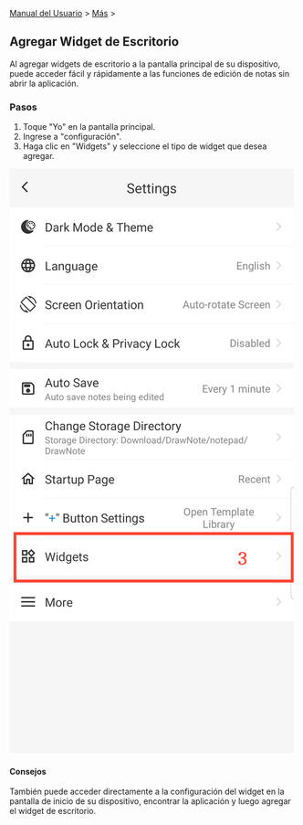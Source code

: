 [Manual del Usuario](/dragonnest/drawnote/manual/es) > [Más](/dragonnest/drawnote/manual/es/more) >

Agregar Widget de Escritorio
---
Al agregar widgets de escritorio a la pantalla principal de su dispositivo, puede acceder fácil y rápidamente a las funciones de edición de notas sin abrir la aplicación.

### Pasos

1. Toque "Yo" en la pantalla principal.
2. Ingrese a "configuración".
3. Haga clic en "Widgets" y seleccione el tipo de widget que desea agregar.

![](imgs/settings.png)

#### Consejos
También puede acceder directamente a la configuración del widget en la pantalla de inicio de su dispositivo, encontrar la aplicación y luego agregar el widget de escritorio.